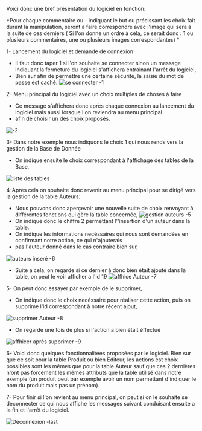 Voici donc une bref présentation du logiciel en fonction:

*Pour chaque commentaire ou - indiquant le but ou précissant les choix fait durant la manipulation, seront à faire correspondre avec l'image qui sera à la suite de ces derniers ( Si l'on donne un ordre à cela, ce serait donc : 1 ou plusieurs commentaires, une ou plusieurs images correspondantes) *

1- Lancement du logiciel et demande de connexion
- Il faut donc taper 1 si l'on souhaite se connecter sinon un message indiquant la fermeture du logiciel s'affichera entrainant l'arrêt du logiciel,
- Bien sur afin de permettre une certaine sécurité, la saisie du mot de passe est caché.
![se connecter -1](https://user-images.githubusercontent.com/77386472/162221264-bb1aabb6-52eb-437d-a9a3-bf3f585f0f30.png)

2- Menu principal du logiciel avec un choix multiples de choses à faire
- Ce message s'affichera donc après chaque connexion au lancement du logiciel mais aussi lorsque l'on reviendra au menu principal
-  afin de choisir un des choix proposés.

![-2](https://user-images.githubusercontent.com/77386472/162220474-d9590cb0-fa52-4d58-93ce-8d20106eae13.png)

3- Dans notre exemple nous indiquons le choix 1 qui nous rends vers la gestion de la Base de Donnée
- On indique ensuite le choix correspondant à l'affichage des tables de la Base,

![liste des tables](https://user-images.githubusercontent.com/77386472/162220634-c740d0cd-4455-4df7-a04a-d6a1556e418e.png)

4-Après cela on souhaite donc revenir au menu principal pour se dirigé vers la gestion de la table Auteurs:
- Nous pouvons donc aperçevoir une nouvelle suite de choix renvoyant à différentes fonctions qui gère la table concernée,
![gestion auteurs -5](https://user-images.githubusercontent.com/77386472/162219733-80f36603-5fb8-49a8-a99d-f2ac49c2f38f.png)
- On indique donc le chiffre 2 permettant l''insertion d'un auteur dans la table.
- On indique les informations necéssaires qui nous sont demandées en confirmant notre action, ce qui n'ajouterais
- pas l'auteur donné dans le cas contraire bien sur,

![auteurs inseré -6](https://user-images.githubusercontent.com/77386472/162224143-cfb4dd98-51d7-4834-89a3-a4f82f1f2a44.png)
- Suite a cela, on regarde si ce dernier à donc bien était ajouté dans la table, on peut le voir afficher a l'id 19
![affhice Auteur -7](https://user-images.githubusercontent.com/77386472/162219752-fc1173f4-d019-41d4-b416-3e1f4a74615d.png)

5- On peut donc essayer par exemple de le supprimer,
- On indique donc le choix necéssaire pour réaliser cette action, puis on supprime l'id correspondant à notre récent ajout,

![supprimer Auteur -8](https://user-images.githubusercontent.com/77386472/162219791-e51e7f54-510a-48f9-a892-ffdf84dc8c5c.png)

- On regarde une fois de plus si l'action a bien était éffectué

![affhicer après supprimer -9](https://user-images.githubusercontent.com/77386472/162219804-10037d11-49e8-427f-93af-0110ea70e050.png)

6- Voici donc quelques fonctionnalitées proposées par le logiciel.
Bien sur que ce soit pour la table Produit ou bien Editeur, les actions est choix possibles sont les mêmes que pour la table Auteur 
sauf que ces 2 dernières n'ont pas forcèment les mêmes attributs que la table utilisé dans notre exemple (un produit peut par exemple avoir un nom  permettant d'indiquer le nom du produit mais pas un prénom).

7- Pour finir si l'on revient au menu principal, on peut si on le souhaite se deconnecter ce qui nous affiche les messages suivant conduisant ensuite a la fin et l'arrêt du logiciel.

![Deconnexion -last](https://user-images.githubusercontent.com/77386472/162219845-8fa2e4aa-4850-4461-9aa1-20f281c32745.png)
